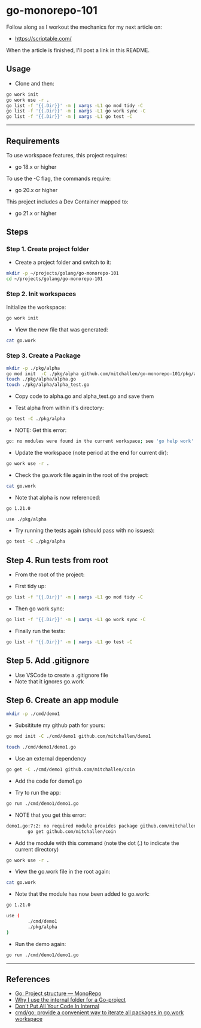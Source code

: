 go-monorepo-101
==

Follow along as I workout the mechanics for my next article on:
* https://scriptable.com/

When the article is finished, I'll post a link in this README.

## Usage

* Clone and then:

```sh
go work init
go work use -r .
go list -f '{{.Dir}}' -m | xargs -L1 go mod tidy -C
go list -f '{{.Dir}}' -m | xargs -L1 go work sync -C
go list -f '{{.Dir}}' -m | xargs -L1 go test -C
```


* * *

## Requirements

To use workspace features, this project requires:
* go 18.x or higher

To use the -C flag, the commands require:
* go 20.x or higher

This project includes a Dev Container mapped to:
* go 21.x or higher

## Steps

### Step 1. Create project folder

* Create a project folder and switch to it:

```sh
mkdir -p ~/projects/golang/go-monorepo-101
cd ~/projects/golang/go-monorepo-101
```

### Step 2. Init workspaces

Initialize the workspace:

```sh
go work init
```

* View the new file that was generated:

```sh
cat go.work
```

### Step 3. Create a Package

```sh
mkdir -p ./pkg/alpha
go mod init  -C ./pkg/alpha github.com/mitchallen/go-monorepo-101/pkg/alpha
touch ./pkg/alpha/alpha.go
touch ./pkg/alpha/alpha_test.go
```

* Copy code to alpha.go and alpha_test.go and save them

* Test alpha from within it's directory:

```sh
go test -C ./pkg/alpha
```

* NOTE: Get this error:
```sh
go: no modules were found in the current workspace; see 'go help work'
```

* Update the workspace (note period at the end for current dir):
```sh
go work use -r . 
```

* Check the go.work file again in the root of the project:
```sh
cat go.work 
```
* Note that alpha is now referenced:
```sh
go 1.21.0

use ./pkg/alpha
```

* Try running the tests again (should pass with no issues):
```sh
go test -C ./pkg/alpha
```

## Step 4. Run tests from root

* From the root of the project:

* First tidy up:

```sh
go list -f '{{.Dir}}' -m | xargs -L1 go mod tidy -C
```

* Then go work sync:

```sh
go list -f '{{.Dir}}' -m | xargs -L1 go work sync -C
```

* Finally run the tests:

```sh
go list -f '{{.Dir}}' -m | xargs -L1 go test -C
```

## Step 5. Add .gitignore

* Use VSCode to create a .gitignore file
* Note that it ignores go.work

## Step 6. Create an app module

```sh
mkdir -p ./cmd/demo1
```

* Subsititute my github path for yours:

```sh
go mod init -C ./cmd/demo1 github.com/mitchallen/demo1
```

```sh
touch ./cmd/demo1/demo1.go
```

* Use an external dependency

```sh
go get -C ./cmd/demo1 github.com/mitchallen/coin
```

* Add the code for demo1.go

* Try to run the app:

```sh
go run ./cmd/demo1/demo1.go
```

* NOTE that you get this error:
```sh
demo1.go:7:2: no required module provides package github.com/mitchallen/coin; to add it:
        go get github.com/mitchallen/coin
```

* Add the module with this command (note the dot (.) to indicate the current directory)

```sh
go work use -r .
```

* View the go.work file in the root again:

```sh
cat go.work
```

* Note that the module has now been added to go.work:

```sh
go 1.21.0

use (
        ./cmd/demo1
        ./pkg/alpha
)
```

* Run the demo again:

```sh
go run ./cmd/demo1/demo1.go
```

* * *

## References

* [Go: Project structure — MonoRepo](https://blog.devops.dev/go-project-structure-monorepo-daa762ec36a2)
* [Why I use the internal folder for a Go-project](https://medium.com/@as27/internal-folder-133a4867733c)
* [Don't Put All Your Code In Internal](https://ido50.net/content/dont-put-all-your-code-in-internal)
* [cmd/go: provide a convenient way to iterate all packages in go.work workspace](https://github.com/golang/go/issues/50745)